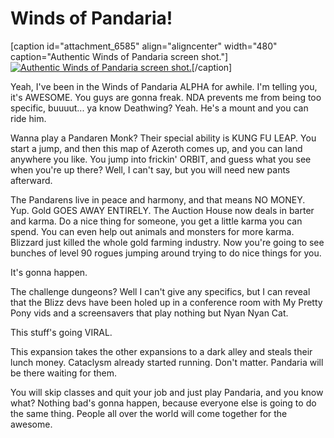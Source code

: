 # Winds of Pandaria!

[caption id="attachment\_6585" align="aligncenter" width="480" caption="Authentic Winds of Pandaria screen shot."][![](http://westkarana.com/wp-content/uploads/2011/10/pandaria.png "Authentic Winds of Pandaria screen shot.")](http://westkarana.com/wp-content/uploads/2011/10/pandaria.png)[/caption]

Yeah, I've been in the Winds of Pandaria ALPHA for awhile. I'm telling you, it's AWESOME. You guys are gonna freak. NDA prevents me from being too specific, buuuut... ya know Deathwing? Yeah. He's a mount and you can ride him.

Wanna play a Pandaren Monk? Their special ability is KUNG FU LEAP. You start a jump, and then this map of Azeroth comes up, and you can land anywhere you like. You jump into frickin' ORBIT, and guess what you see when you're up there? Well, I can't say, but you will need new pants afterward.

The Pandarens live in peace and harmony, and that means NO MONEY. Yup. Gold GOES AWAY ENTIRELY. The Auction House now deals in barter and karma. Do a nice thing for someone, you get a little karma you can spend. You can even help out animals and monsters for more karma. Blizzard just killed the whole gold farming industry. Now you're going to see bunches of level 90 rogues jumping around trying to do nice things for you.

It's gonna happen.

The challenge dungeons? Well I can't give any specifics, but I can reveal that the Blizz devs have been holed up in a conference room with My Pretty Pony vids and a screensavers that play nothing but Nyan Nyan Cat.

This stuff's going VIRAL.

This expansion takes the other expansions to a dark alley and steals their lunch money. Cataclysm already started running. Don't matter. Pandaria will be there waiting for them.

You will skip classes and quit your job and just play Pandaria, and you know what? Nothing bad's gonna happen, because everyone else is going to do the same thing. People all over the world will come together for the awesome.
